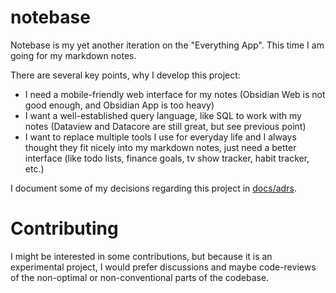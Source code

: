 # notebase

Notebase is my yet another iteration on the "Everything App". This time I am going for my markdown notes.

There are several key points, why I develop this project:

- I need a mobile-friendly web interface for my notes (Obsidian Web is not good enough, and Obsidian App is too heavy)
- I want a well-established query language, like SQL to work with my notes (Dataview and Datacore are still great, but see previous point)
- I want to replace multiple tools I use for everyday life and I always thought they fit nicely into my markdown notes, just need a better interface (like todo lists, finance goals, tv show tracker, habit tracker, etc.)

I document some of my decisions regarding this project in [docs/adrs](./docs/adrs).

# Contributing

I might be interested in some contributions, but because it is an experimental project, I would prefer discussions and maybe code-reviews of the non-optimal or non-conventional parts of the codebase.

